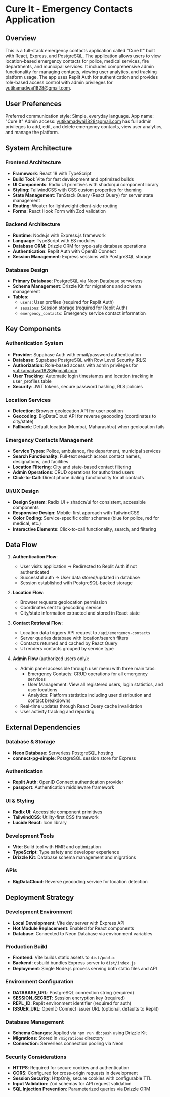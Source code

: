# Cure It - Emergency Contacts Application

## Overview

This is a full-stack emergency contacts application called "Cure It" built with React, Express, and PostgreSQL. The application allows users to view location-based emergency contacts for police, medical services, fire departments, and municipal services. It includes comprehensive admin functionality for managing contacts, viewing user analytics, and tracking platform usage. The app uses Replit Auth for authentication and provides role-based access control with admin privileges for yutikamadwai1828@gmail.com.

## User Preferences

Preferred communication style: Simple, everyday language.
App name: "Cure It"
Admin access: yutikamadwai1828@gmail.com has full admin privileges to add, edit, and delete emergency contacts, view user analytics, and manage the platform.

## System Architecture

### Frontend Architecture
- **Framework**: React 18 with TypeScript
- **Build Tool**: Vite for fast development and optimized builds
- **UI Components**: Radix UI primitives with shadcn/ui component library
- **Styling**: TailwindCSS with CSS custom properties for theming
- **State Management**: TanStack Query (React Query) for server state management
- **Routing**: Wouter for lightweight client-side routing
- **Forms**: React Hook Form with Zod validation

### Backend Architecture
- **Runtime**: Node.js with Express.js framework
- **Language**: TypeScript with ES modules
- **Database ORM**: Drizzle ORM for type-safe database operations
- **Authentication**: Replit Auth with OpenID Connect
- **Session Management**: Express sessions with PostgreSQL storage

### Database Design
- **Primary Database**: PostgreSQL via Neon Database serverless
- **Schema Management**: Drizzle Kit for migrations and schema management
- **Tables**:
  - `users`: User profiles (required for Replit Auth)
  - `sessions`: Session storage (required for Replit Auth)
  - `emergency_contacts`: Emergency service contact information

## Key Components

### Authentication System
- **Provider**: Supabase Auth with email/password authentication
- **Database**: Supabase PostgreSQL with Row Level Security (RLS)
- **Authorization**: Role-based access with admin privileges for yutikamadwai1828@gmail.com
- **User Tracking**: Automatic login timestamps and location tracking in user_profiles table
- **Security**: JWT tokens, secure password hashing, RLS policies

### Location Services
- **Detection**: Browser geolocation API for user position
- **Geocoding**: BigDataCloud API for reverse geocoding (coordinates to city/state)
- **Fallback**: Default location (Mumbai, Maharashtra) when geolocation fails

### Emergency Contacts Management
- **Service Types**: Police, ambulance, fire department, municipal services
- **Search Functionality**: Full-text search across contact names, designations, and facilities
- **Location Filtering**: City and state-based contact filtering
- **Admin Operations**: CRUD operations for authorized users
- **Click-to-Call**: Direct phone dialing functionality for all contacts

### UI/UX Design
- **Design System**: Radix UI + shadcn/ui for consistent, accessible components
- **Responsive Design**: Mobile-first approach with TailwindCSS
- **Color Coding**: Service-specific color schemes (blue for police, red for medical, etc.)
- **Interactive Elements**: Click-to-call functionality, search, and filtering

## Data Flow

1. **Authentication Flow**:
   - User visits application → Redirected to Replit Auth if not authenticated
   - Successful auth → User data stored/updated in database
   - Session established with PostgreSQL-backed storage

2. **Location Flow**:
   - Browser requests geolocation permission
   - Coordinates sent to geocoding service
   - City/state information extracted and stored in React state

3. **Contact Retrieval Flow**:
   - Location data triggers API request to `/api/emergency-contacts`
   - Server queries database with location/search filters
   - Contacts returned and cached by React Query
   - UI renders contacts grouped by service type

4. **Admin Flow** (authorized users only):
   - Admin panel accessible through user menu with three main tabs:
     * Emergency Contacts: CRUD operations for all emergency services
     * User Management: View all registered users, login statistics, and user locations
     * Analytics: Platform statistics including user distribution and contact breakdowns
   - Real-time updates through React Query cache invalidation
   - User activity tracking and reporting

## External Dependencies

### Database & Storage
- **Neon Database**: Serverless PostgreSQL hosting
- **connect-pg-simple**: PostgreSQL session store for Express

### Authentication
- **Replit Auth**: OpenID Connect authentication provider
- **passport**: Authentication middleware framework

### UI & Styling
- **Radix UI**: Accessible component primitives
- **TailwindCSS**: Utility-first CSS framework
- **Lucide React**: Icon library

### Development Tools
- **Vite**: Build tool with HMR and optimization
- **TypeScript**: Type safety and developer experience
- **Drizzle Kit**: Database schema management and migrations

### APIs
- **BigDataCloud**: Reverse geocoding service for location detection

## Deployment Strategy

### Development Environment
- **Local Development**: Vite dev server with Express API
- **Hot Module Replacement**: Enabled for React components
- **Database**: Connected to Neon Database via environment variables

### Production Build
- **Frontend**: Vite builds static assets to `dist/public`
- **Backend**: esbuild bundles Express server to `dist/index.js`
- **Deployment**: Single Node.js process serving both static files and API

### Environment Configuration
- **DATABASE_URL**: PostgreSQL connection string (required)
- **SESSION_SECRET**: Session encryption key (required)
- **REPL_ID**: Replit environment identifier (required for auth)
- **ISSUER_URL**: OpenID Connect issuer URL (optional, defaults to Replit)

### Database Management
- **Schema Changes**: Applied via `npm run db:push` using Drizzle Kit
- **Migrations**: Stored in `/migrations` directory
- **Connection**: Serverless connection pooling via Neon

### Security Considerations
- **HTTPS**: Required for secure cookies and authentication
- **CORS**: Configured for cross-origin requests in development
- **Session Security**: HttpOnly, secure cookies with configurable TTL
- **Input Validation**: Zod schemas for API request validation
- **SQL Injection Prevention**: Parameterized queries via Drizzle ORM
